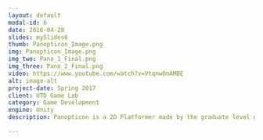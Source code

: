 ```yaml
---
layout: default
modal-id: 6
date: 2016-04-28
slides: mySlides6
thumb: Panopticon_Image.png
img: Panopticon_Image.png
img_two: Pano_1_Final.png
img_three: Pano_2_Final.png
video: https://www.youtube.com/watch?v=VtqnwOnAMBE
alt: image-alt
project-date: Spring 2017
client: UTD Game Lab
category: Game Development
engine: Unity
description: Panopticon is a 2D Platformer made by the graduate level game lab program at UTD. I primarily worked as an engineer on the project, and was responsible for player input, character mechanics, and the animation controller for the character. These tasks required heavy collaboration with our level designer, game designer, and our animator.

---
```

